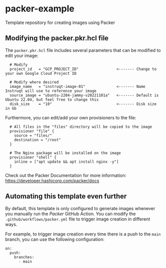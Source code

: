 # packer-example
Template repository for creating images using Packer

## Modifying the packer.pkr.hcl file

The `packer.pkr.hcl` file includes several parameters that can be modified to edit your image:

```
  # Modify 
  project_id   = "GCP_PROJECT_ID"                 <------- Change to your own Google Cloud Project ID

  # Modify where desired
  image_name   = "instruqt-image-01"              <------- Name Instruqt will use to reference your image
  source_image = "ubuntu-2204-jammy-v20221101a"   <------- Default is Ubuntu 22.04, but feel free to change this
  disk_size    = "10"                             <------- Disk size in Gb
```

Furthermore, you can edit/add your own provisioners to the file: 

```
  # All files in the "files" directory will be copied to the image
  provisioner "file" {
    source = "files/"
    destination = "/root"
  }
  
  # The Nginx package will be installed on the image
  provisioner "shell" {
    inline = ["apt update && apt install nginx -y"]
  }
```

Check out the Packer Documentation for more information: https://developer.hashicorp.com/packer/docs

## Automating this template even further

By default, this template is only configured to generate images whenever you manually run the *Packer* GitHub Action. 
You can modify the `.github/workflows/packer.yml` file to trigger image creation in different ways. 

For example, to trigger image creation every time there is a push to the `main` branch, you can use the following configuration:

```
on:
  push:
    branches:
      - main
```
